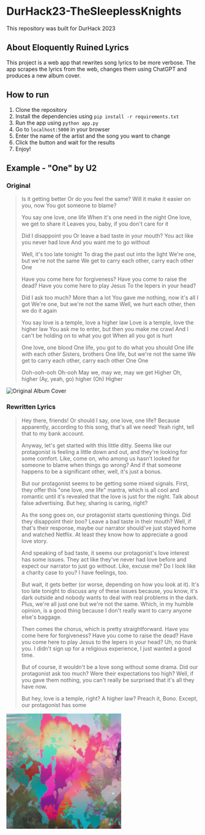 # DurHack23-TheSleeplessKnights

This repository was built for DurHack 2023

## About Eloquently Ruined Lyrics

This project is a web app that rewrites song lyrics to be more verbose. The app scrapes the lyrics from the web, changes
them using ChatGPT and produces a new album cover.

## How to run

1. Clone the repository
2. Install the dependencies using `pip install -r requirements.txt`
3. Run the app using `python app.py`
4. Go to `localhost:5000` in your browser
5. Enter the name of the artist and the song you want to change
6. Click the button and wait for the results
7. Enjoy!

## Example - "One" by U2

### Original

> Is it getting better
> Or do you feel the same?
> Will it make it easier on you, now
> You got someone to blame?
>
> You say one love, one life
> When it's one need in the night
> One love, we get to share it
> Leaves you, baby, if you don't care for it
>
>Did I disappoint you
> Or leave a bad taste in your mouth?
> You act like you never had love
> And you want me to go without
>
>Well, it's too late tonight
> To drag the past out into the light
> We're one, but we're not the same
> We get to carry each other, carry each other
> One
>
>Have you come here for forgiveness?
> Have you come to raise the dead?
> Have you come here to play Jesus
> To the lepers in your head?
>
>Did I ask too much? More than a lot
> You gave me nothing, now it's all I got
> We're one, but we're not the same
> Well, we hurt each other, then we do it again
>
>You say love is a temple, love a higher law
> Love is a temple, love the higher law
> You ask me to enter, but then you make me crawl
> And I can't be holding on to what you got
> When all you got is hurt
>
>One love, one blood
> One life, you got to do what you should
> One life with each other
> Sisters, brothers
> One life, but we're not the same
> We get to carry each other, carry each other
> One
> One
>
>Ooh-ooh-ooh
> Oh-ooh
> May we, may we, may we get
> Higher
> Oh, higher
(Ay, yeah, go) higher
(Oh) Higher

![Original Album Cover](https://upload.wikimedia.org/wikipedia/en/8/86/U2_One.png)

### Rewritten Lyrics

> Hey there, friends! Or should I say, one love, one life? Because apparently, according to this song, that's all we
> need! Yeah right, tell that to my bank account.
>
>Anyway, let's get started with this little ditty. Seems like our protagonist is feeling a little down and out, and
> they're looking for some comfort. Like, come on, who among us hasn't looked for someone to blame when things go wrong?
> And if that someone happens to be a significant other, well, it's just a bonus.
>
>But our protagonist seems to be getting some mixed signals. First, they offer this "one love, one life" mantra, which
> is all cool and romantic until it's revealed that the love is just for the night. Talk about false advertising. But
> hey,
> sharing is caring, right?
>
>As the song goes on, our protagonist starts questioning things. Did they disappoint their boo? Leave a bad taste in
> their mouth? Well, if that's their response, maybe our narrator should've just stayed home and watched Netflix. At
> least
> they know how to appreciate a good love story.
>
>And speaking of bad taste, it seems our protagonist's love interest has some issues. They act like they've never had
> love before and expect our narrator to just go without. Like, excuse me? Do I look like a charity case to you? I have
> feelings, too.
>
>But wait, it gets better (or worse, depending on how you look at it). It's too late tonight to discuss any of these
> issues because, you know, it's dark outside and nobody wants to deal with real problems in the dark. Plus, we're all
> just one but we're not the same. Which, in my humble opinion, is a good thing because I don't really want to carry
> anyone else's baggage.
>
>Then comes the chorus, which is pretty straightforward. Have you come here for forgiveness? Have you come to raise the
> dead? Have you come here to play Jesus to the lepers in your head? Uh, no thank you. I didn't sign up for a religious
> experience, I just wanted a good time.
>
>But of course, it wouldn't be a love song without some drama. Did our protagonist ask too much? Were their expectations
> too high? Well, if you gave them nothing, you can't really be surprised that it's all they have now.
>
>But hey, love is a temple, right? A higher law? Preach it, Bono. Except, our protagonist has some

![Generated Album Cover](/static/images/example.png)
